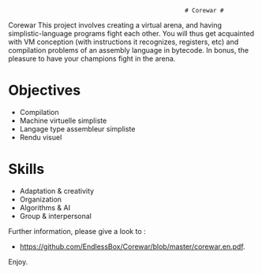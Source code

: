                                                       # Corewar #
Corewar
This project involves creating a virtual arena, and having simplistic-language programs fight each other.
You will thus get acquainted with VM conception (with instructions it recognizes, registers, etc) and compilation problems of an assembly language in bytecode. In bonus, the pleasure to have your champions fight in the arena.

# Objectives
- Compilation
- Machine virtuelle simpliste
- Langage type assembleur simpliste
- Rendu visuel

# Skills
- Adaptation & creativity
- Organization
- Algorithms & AI
- Group & interpersonal

Further information, please give a look to :
- https://github.com/EndlessBox/Corewar/blob/master/corewar.en.pdf.


Enjoy.
